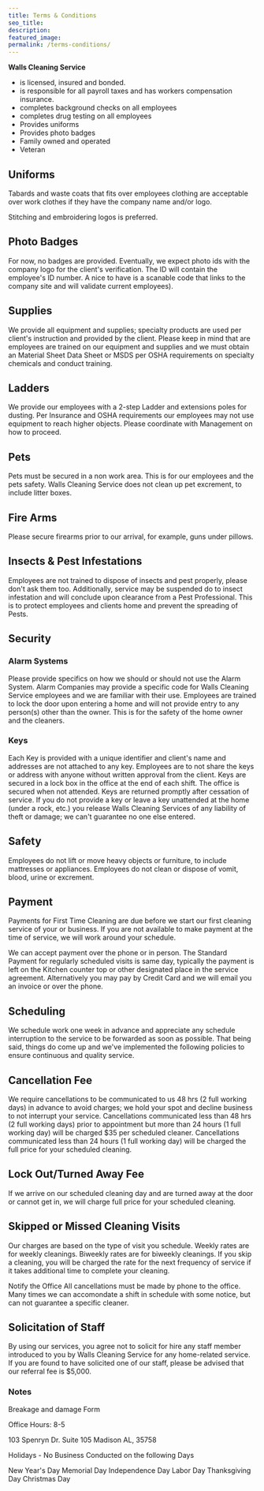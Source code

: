 ```yaml
---
title: Terms & Conditions
seo_title:
description:
featured_image:
permalink: /terms-conditions/
---
```


**Walls Cleaning Service**

- is licensed, insured and bonded.
- is responsible for all payroll taxes and has workers compensation insurance.
- completes background checks on all employees
- completes drug testing on all employees
- Provides uniforms
- Provides photo badges
- Family owned and operated
- Veteran

## Uniforms

Tabards and waste coats that fits over employees clothing are acceptable over work clothes if they have the company name and/or logo.

Stitching and embroidering logos is preferred.

## Photo Badges

For now, no badges are provided. Eventually, we expect photo ids with the company logo for the client's verification. The ID will contain the employee's ID number. A nice to have is a scanable code that links to the company site and will validate current employees).

## Supplies

We provide all equipment and supplies; specialty products are used per client's instruction and provided by the client. Please keep in mind that are employees are trained on our equipment and supplies and we must obtain an Material Sheet Data Sheet or MSDS per OSHA requirements on specialty chemicals and conduct training.

## Ladders

We provide our employees with a 2-step Ladder and extensions poles for dusting. Per Insurance and OSHA requirements our employees may not use equipment to reach higher objects. Please coordinate with Management on how to proceed.

## Pets

Pets must be secured in a non work area. This is for our employees and the pets safety. Walls Cleaning Service does not clean up pet excrement, to include litter boxes.

## Fire Arms

Please secure firearms prior to our arrival, for example, guns under pillows.

## Insects & Pest Infestations

Employees are not trained to dispose of insects and pest properly, please don't ask them too. Additionally, service may be suspended do to insect infestation and will conclude upon clearance from a Pest Professional. This is to protect employees and clients home and prevent the spreading of Pests.

## Security

### Alarm Systems

Please provide specifics on how we should or should not use the Alarm System. Alarm Companies may provide a specific code for Walls Cleaning Service employees and we are familiar with their use. Employees are trained to lock the door upon entering a home and will not provide entry to any person(s) other than the owner. This is for the safety of the home owner and the cleaners.

### Keys

Each Key is provided with a unique identifier and client's name and addresses are not attached to any key. Employees are to not share the keys or address with anyone without written approval from the client. Keys are secured in a lock box in the office at the end of each shift. The office is secured when not attended. Keys are returned promptly after cessation of service. If you do not provide a key or leave a key unattended at the home (under a rock, etc.) you release Walls Cleaning Services of any liability of theft or damage; we can't guarantee no one else entered.

## Safety

Employees do not lift or move heavy objects or furniture, to include mattresses or appliances. Employees do not clean or dispose of vomit, blood, urine or excrement.


## Payment

Payments for First Time Cleaning are due before we start our first cleaning service of your or business. If you are not available to make payment at the time of service, we will work around your schedule.

We can accept payment over the phone or in person. The Standard Payment for regularly scheduled visits is same day, typically the payment is left on the Kitchen counter top or other designated place in the service agreement. Alternatively you may pay by Credit Card and we will email you an invoice or over the phone.

## Scheduling

We schedule work one week in advance and appreciate any schedule interruption to the service to be forwarded as soon as possible. That being said, things do come up and we've implemented the following policies to ensure continuous and quality service.

## Cancellation Fee

We require cancellations to be communicated to us 48 hrs (2 full working days) in advance to avoid charges; we hold your spot and decline business to not interrupt your service.  Cancellations communicated less than 48 hrs (2 full working days) prior to appointment but more than 24 hours (1 full working day) will be charged $35 per scheduled cleaner.  Cancellations communicated less than 24 hours (1 full working day) will be charged the full price for your scheduled cleaning.

## Lock Out/Turned Away Fee

If we arrive on our scheduled cleaning day and are turned away at the door or cannot get in, we will charge full price for your scheduled cleaning.

## Skipped or Missed Cleaning Visits

Our charges are based on the type of visit you schedule. Weekly rates are for weekly cleanings. Biweekly rates are for biweekly cleanings. If you skip a cleaning, you will be charged the rate for the next frequency of service if it takes additional time to complete your cleaning.

Notify the Office
All cancellations must be made by phone to the office. Many times we can accomondate a shift in schedule with some notice, but can not guarantee a specific cleaner.

## Solicitation of Staff

By using our services, you agree not to solicit for hire any staff member introduced to you by Walls Cleaning Service for any home-related service. If you are found to have solicited one of our staff, please be advised that our referral fee is $5,000.

### Notes

Breakage and damage Form

Office Hours: 8-5

103 Spenryn Dr.
Suite 105
Madison AL, 35758

Holidays - No Business Conducted on the following Days

New Year's Day
Memorial Day
Independence Day
Labor Day
Thanksgiving Day
Christmas Day
